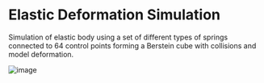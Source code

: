 # Elastic Deformation Simulation
Simulation of elastic body using a set of different types of springs connected to 64 control points forming a Berstein cube with collisions and model deformation.

![image](https://github.com/user-attachments/assets/d5ba3d41-68b8-47f3-aae4-e4baef67b0fe)
